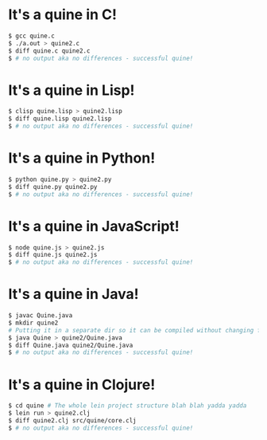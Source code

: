 # It's a quine in C!

```sh
$ gcc quine.c
$ ./a.out > quine2.c
$ diff quine.c quine2.c
$ # no output aka no differences - successful quine!
```

# It's a quine in Lisp!

```sh
$ clisp quine.lisp > quine2.lisp
$ diff quine.lisp quine2.lisp
$ # no output aka no differences - successful quine!
```

# It's a quine in Python!
```sh
$ python quine.py > quine2.py
$ diff quine.py quine2.py
$ # no output aka no differences - successful quine!
```

# It's a quine in JavaScript!
```sh
$ node quine.js > quine2.js
$ diff quine.js quine2.js
$ # no output aka no differences - successful quine!
```

# It's a quine in Java!
```sh
$ javac Quine.java
$ mkdir quine2
# Putting it in a separate dir so it can be compiled without changing file/class names
$ java Quine > quine2/Quine.java
$ diff Quine.java quine2/Quine.java
$ # no output aka no differences - successful quine!
```

# It's a quine in Clojure!
```sh
$ cd quine # The whole lein project structure blah blah yadda yadda
$ lein run > quine2.clj
$ diff quine2.clj src/quine/core.clj
$ # no output aka no differences - successful quine!
```








